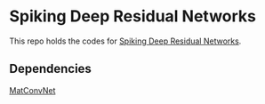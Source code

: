 # Spiking Deep Residual Networks
This repo holds the codes for [Spiking Deep Residual Networks](https://doi.org/10.1109/TNNLS.2021.3119238).

## Dependencies
[MatConvNet](https://github.com/vlfeat/matconvnet)
